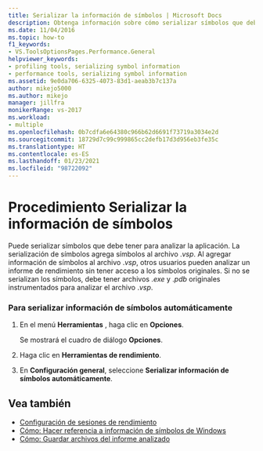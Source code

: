 ```yaml
---
title: Serializar la información de símbolos | Microsoft Docs
description: Obtenga información sobre cómo serializar símbolos que debe tener para analizar la aplicación y cómo la serialización de símbolos agrega símbolos al archivo .vsp.
ms.date: 11/04/2016
ms.topic: how-to
f1_keywords:
- VS.ToolsOptionsPages.Performance.General
helpviewer_keywords:
- profiling tools, serializing symbol information
- performance tools, serializing symbol information
ms.assetid: 9e0da706-6325-4073-83d1-aeab3b7c137a
author: mikejo5000
ms.author: mikejo
manager: jillfra
monikerRange: vs-2017
ms.workload:
- multiple
ms.openlocfilehash: 0b7cdfa6e64380c966b62d6691f73719a3034e2d
ms.sourcegitcommit: 18729d7c99c999865cc2defb17d3d956eb3fe35c
ms.translationtype: HT
ms.contentlocale: es-ES
ms.lasthandoff: 01/23/2021
ms.locfileid: "98722092"
---
```

# <a name="how-to-serialize-symbol-information"></a>Procedimiento Serializar la información de símbolos
Puede serializar símbolos que debe tener para analizar la aplicación. La serialización de símbolos agrega símbolos al archivo .*vsp*. Al agregar información de símbolos al archivo .*vsp*, otros usuarios pueden analizar un informe de rendimiento sin tener acceso a los símbolos originales. Si no se serializan los símbolos, debe tener archivos .*exe* y .*pdb* originales instrumentados para analizar el archivo .*vsp*.

### <a name="to-automatically-serialize-symbol-information"></a>Para serializar información de símbolos automáticamente

1. En el menú **Herramientas** , haga clic en **Opciones**.

     Se mostrará el cuadro de diálogo **Opciones**.

2. Haga clic en **Herramientas de rendimiento**.

3. En **Configuración general**, seleccione **Serializar información de símbolos automáticamente**.

## <a name="see-also"></a>Vea también
- [Configuración de sesiones de rendimiento](../profiling/configuring-performance-sessions.md)
- [Cómo: Hacer referencia a información de símbolos de Windows](../profiling/how-to-reference-windows-symbol-information.md)
- [Cómo: Guardar archivos del informe analizado](/previous-versions/visualstudio/visual-studio-2010/bb763106\(v\=vs.100\))
